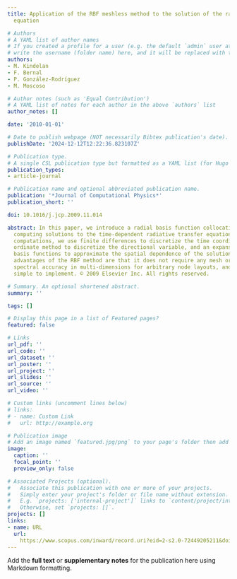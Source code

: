 ```yaml
---
title: Application of the RBF meshless method to the solution of the radiative transport
  equation

# Authors
# A YAML list of author names
# If you created a profile for a user (e.g. the default `admin` user at `content/authors/admin/`), 
# write the username (folder name) here, and it will be replaced with their full name and linked to their profile.
authors:
- M. Kindelan
- F. Bernal
- P. González-Rodríguez
- M. Moscoso

# Author notes (such as 'Equal Contribution')
# A YAML list of notes for each author in the above `authors` list
author_notes: []

date: '2010-01-01'

# Date to publish webpage (NOT necessarily Bibtex publication's date).
publishDate: '2024-12-12T12:22:36.823107Z'

# Publication type.
# A single CSL publication type but formatted as a YAML list (for Hugo requirements).
publication_types:
- article-journal

# Publication name and optional abbreviated publication name.
publication: '*Journal of Computational Physics*'
publication_short: ''

doi: 10.1016/j.jcp.2009.11.014

abstract: In this paper, we introduce a radial basis function collocation method for
  computing solutions to the time-dependent radiative transfer equation. For these
  computations, we use finite differences to discretize the time coordinate, a discrete
  ordinate method to discretize the directional variable, and an expansion in radial
  basis functions to approximate the spatial dependence of the solution. The main
  advantages of the RBF method are that it does not require any mesh or grid, achieves
  spectral accuracy in multi-dimensions for arbitrary node layouts, and it is extremely
  simple to implement. © 2009 Elsevier Inc. All rights reserved.

# Summary. An optional shortened abstract.
summary: ''

tags: []

# Display this page in a list of Featured pages?
featured: false

# Links
url_pdf: ''
url_code: ''
url_dataset: ''
url_poster: ''
url_project: ''
url_slides: ''
url_source: ''
url_video: ''

# Custom links (uncomment lines below)
# links:
# - name: Custom Link
#   url: http://example.org

# Publication image
# Add an image named `featured.jpg/png` to your page's folder then add a caption below.
image:
  caption: ''
  focal_point: ''
  preview_only: false

# Associated Projects (optional).
#   Associate this publication with one or more of your projects.
#   Simply enter your project's folder or file name without extension.
#   E.g. `projects: ['internal-project']` links to `content/project/internal-project/index.md`.
#   Otherwise, set `projects: []`.
projects: []
links:
- name: URL
  url: 
    https://www.scopus.com/inward/record.uri?eid=2-s2.0-72449205211&doi=10.1016%2fj.jcp.2009.11.014&partnerID=40&md5=d77eb64fda9a3fca4c9a48f689fd1cf6
---
```


Add the **full text** or **supplementary notes** for the publication here using Markdown formatting.
